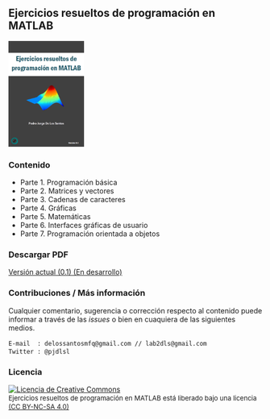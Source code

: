 ## Ejercicios resueltos de programación en MATLAB

<img src="src/portada.png" width="150" height="210">

### Contenido

* Parte 1. Programación básica
* Parte 2. Matrices y vectores
* Parte 3. Cadenas de caracteres
* Parte 4. Gráficas
* Parte 5. Matemáticas
* Parte 6. Interfaces gráficas de usuario
* Parte 7. Programación orientada a objetos

### Descargar PDF

[Versión actual (0.1) (En desarrollo)](https://goo.gl/jY97Ir)


### Contribuciones / Más información

Cualquier comentario, sugerencia o corrección respecto al contenido puede informar a través de las *issues* 
o bien en cuaquiera de las siguientes medios.

```
E-mail  : delossantosmfq@gmail.com // lab2dls@gmail.com
Twitter : @pjdlsl
```


### Licencia

<a href="http://creativecommons.org/licenses/by-nc-sa/4.0/">
<img alt="Licencia de Creative Commons" style="border-width:0" src="https://i.creativecommons.org/l/by-nc-sa/4.0/88x31.png" /></a>
<br /><font size="2"> Ejercicios resueltos de programación en MATLAB está liberado bajo una licencia <a rel="license" href="http://creativecommons.org/licenses/by-nc-sa/4.0/"> (CC BY-NC-SA 4.0)</a></font>

